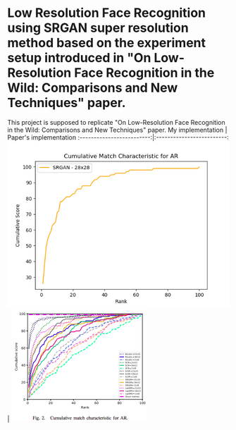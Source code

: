 # Low Resolution Face Recognition using SRGAN super resolution method based on the experiment setup introduced in "On Low-Resolution Face Recognition in the Wild: Comparisons and New Techniques" paper.
This project is supposed to replicate "On Low-Resolution Face Recognition in the Wild: Comparisons and New Techniques" paper.
My implementation             |  Paper's implementation
:-------------------------:|:-------------------------:
![srgan](https://github.com/nikiibayat/LRFR/blob/master/ScoreRanksAR.png?raw=true)  |  ![LRFR](https://github.com/nikiibayat/LRFR/blob/master/LRFR_Paper.png?raw=true)
